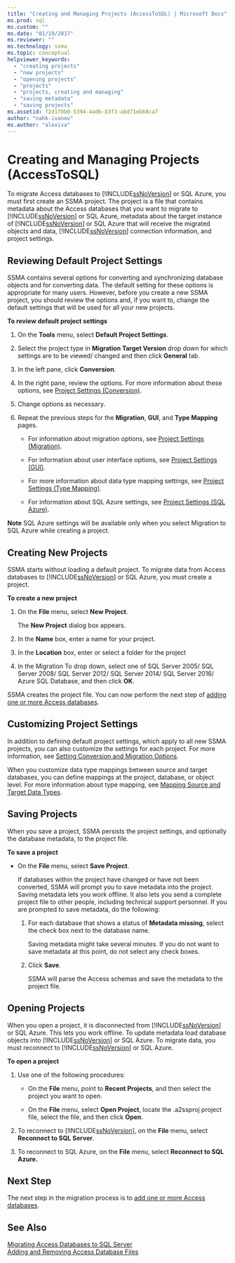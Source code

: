 ```yaml
---
title: "Creating and Managing Projects (AccessToSQL) | Microsoft Docs"
ms.prod: sql
ms.custom: ""
ms.date: "01/19/2017"
ms.reviewer: ""
ms.technology: ssma
ms.topic: conceptual
helpviewer_keywords: 
  - "creating projects"
  - "new projects"
  - "opening projects"
  - "projects"
  - "projects, creating and managing"
  - "saving metadata"
  - "saving projects"
ms.assetid: f2d1f0b0-5394-4adb-b3f3-abd71eb68ca7
author: "nahk-ivanov"
ms.author: "alexiva"
---
```

# Creating and Managing Projects (AccessToSQL)
To migrate Access databases to [!INCLUDE[ssNoVersion](../../includes/ssnoversion-md.md)] or SQL Azure, you must first create an SSMA project. The project is a file that contains metadata about the Access databases that you want to migrate to [!INCLUDE[ssNoVersion](../../includes/ssnoversion-md.md)] or SQL Azure, metadata about the target instance of [!INCLUDE[ssNoVersion](../../includes/ssnoversion-md.md)] or SQL Azure that will receive the migrated objects and data, [!INCLUDE[ssNoVersion](../../includes/ssnoversion-md.md)] connection information, and project settings.  
  
## Reviewing Default Project Settings  
SSMA contains several options for converting and synchronizing database objects and for converting data. The default setting for these options is appropriate for many users. However, before you create a new SSMA project, you should review the options and, if you want to, change the default settings that will be used for all your new projects.  
  
**To review default project settings**  
  
1.  On the **Tools** menu, select **Default Project Settings**.  
  
2.  Select the project type in **Migration Target Version** drop down for which settings are to be viewed/ changed and then click **General** tab.  
  
3.  In the left pane, click **Conversion**.  
  
4.  In the right pane, review the options. For more information about these options, see [Project Settings (Conversion)](https://msdn.microsoft.com/bcebc635-c638-4ddb-924c-b9ccfef86388).  
  
5.  Change options as necessary.  
  
6.  Repeat the previous steps for the **Migration**, **GUI**, and **Type Mapping** pages.  
  
    -   For information about migration options, see [Project Settings (Migration)](https://msdn.microsoft.com/4caebc9c-8680-4b99-a8fa-89c43161c95d).  
  
    -   For information about user interface options, see [Project Settings (GUI)](https://msdn.microsoft.com/cf06baf1-8714-48a3-95dc-781f6ca53693).  
  
    -   For more information about data type mapping settings, see [Project Settings (Type Mapping)](https://msdn.microsoft.com/b87b9683-abed-4677-8c50-18bdba704655).  
  
    -   For information about SQL Azure settings, see [Project Settings (SQL Azure)](https://msdn.microsoft.com/bbb8a204-d0e4-4f0b-9709-271feb1f136e).  
  
**Note** SQL Azure settings will be available only when you select Migration to SQL Azure while creating a project.  
  
## Creating New Projects  
SSMA starts without loading a default project. To migrate data from Access databases to [!INCLUDE[ssNoVersion](../../includes/ssnoversion-md.md)] or SQL Azure, you must create a project.  
  
**To create a new project**  
  
1.  On the **File** menu, select **New Project**.  
  
    The **New Project** dialog box appears.  
  
2.  In the **Name** box, enter a name for your project.  
  
3.  In the **Location** box, enter or select a folder for the project  
  
4.  In the Migration To drop down, select one of SQL Server 2005/ SQL Server 2008/ SQL Server 2012/ SQL Server 2014/ SQL Server 2016/ Azure SQL Database, and then click **OK**.  
  
SSMA creates the project file. You can now perform the next step of [adding one or more Access databases](adding-and-removing-access-database-files-accesstosql.md).  
  
## Customizing Project Settings  
In addition to defining default project settings, which apply to all new SSMA projects, you can also customize the settings for each project. For more information, see [Setting Conversion and Migration Options](setting-conversion-and-migration-options-accesstosql.md).  
  
When you customize data type mappings between source and target databases, you can define mappings at the project, database, or object level. For more information about type mapping, see [Mapping Source and Target Data Types](mapping-source-and-target-data-types-accesstosql.md).  
  
## Saving Projects  
When you save a project, SSMA persists the project settings, and optionally the database metadata, to the project file.  
  
**To save a project**  
  
-   On the **File** menu, select **Save Project**.  
  
    If databases within the project have changed or have not been converted, SSMA will prompt you to save metadata into the project. Saving metadata lets you work offline. It also lets you send a complete project file to other people, including technical support personnel. If you are prompted to save metadata, do the following:  
  
    1.  For each database that shows a status of **Metadata missing**, select the check box next to the database name.  
  
        Saving metadata might take several minutes. If you do not want to save metadata at this point, do not select any check boxes.  
  
    2.  Click **Save**.  
  
        SSMA will parse the Access schemas and save the metadata to the project file.  
  
## Opening Projects  
When you open a project, it is disconnected from [!INCLUDE[ssNoVersion](../../includes/ssnoversion-md.md)] or SQL Azure. This lets you work offline. To update metadata load database objects into [!INCLUDE[ssNoVersion](../../includes/ssnoversion-md.md)] or SQL Azure. To migrate data, you must reconnect to [!INCLUDE[ssNoVersion](../../includes/ssnoversion-md.md)] or SQL Azure.  
  
**To open a project**  
  
1.  Use one of the following procedures:  
  
    -   On the **File** menu, point to **Recent Projects**, and then select the project you want to open.  
  
    -   On the **File** menu, select **Open Project**, locate the .a2ssproj project file, select the file, and then click **Open**.  
  
2.  To reconnect to [!INCLUDE[ssNoVersion](../../includes/ssnoversion-md.md)], on the **File** menu, select **Reconnect to SQL Server**.  
  
3.  To reconnect to SQL Azure, on the **File** menu, select **Reconnect to SQL Azure.**  
  
## Next Step  
The next step in the migration process is to [add one or more Access databases](adding-and-removing-access-database-files-accesstosql.md).  
  
## See Also  
[Migrating Access Databases to SQL Server](migrating-access-databases-to-sql-server-azure-sql-db-accesstosql.md)  
[Adding and Removing Access Database Files](adding-and-removing-access-database-files-accesstosql.md)  
  
